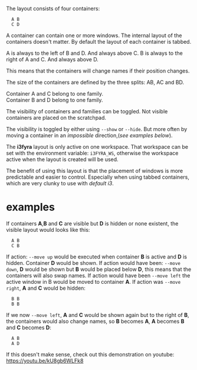 The layout consists of four containers:  

``` text
  A B
  C D
```

A container can contain one or more windows. The
internal layout of the containers doesn't matter.
By default the layout of each container is
tabbed.  

A is always to the left of B and D. And always
above C. B is always to the right of A and C. And
always above D.  

This means that the containers will change names
if their position changes.  

The size of the containers are defined by the
three splits: AB, AC and BD.  

Container A and C belong to one family.  
Container B and D belong to one family.  

The visibility of containers and families can be
toggled. Not visible containers are placed on the
scratchpad.  

The visibility is toggled by either using `--show`
or `--hide`. But more often by moving a container
in an *impossible* direction,(*see examples
below*).  

The **i3fyra** layout is only active on one
workspace. That workspace can be set with the
environment variable: `i3FYRA_WS`, otherwise the
workspace active when the layout is created will
be used.  

The benefit of using this layout is that the
placement of windows is more predictable and
easier to control. Especially when using tabbed
containers, which are very clunky to use
with *default i3*.

# examples

If containers **A**,**B** and **C** are visible
but **D** is hidden or none existent, the visible
layout would looks like this:  

``` text
  A B
  C B
```

If action: `--move up` would be executed when
container **B** is active and **D** is hidden.
Container **D** would be shown. If action would
have been: `--move down`, **D** would be shown
but **B** would be placed below **D**, this means
that the containers will also swap names. If
action would have been `--move left` the active
window in B would be moved to container **A**. If
action was `--move right`, **A** and **C** would
be hidden:  

``` text
  B B
  B B
```

If we now `--move left`, **A** and **C**
would be shown again but to the right of **B**,
the containers would also change names, so **B**
becomes **A**, **A** becomes **B** and **C**
becomes **D**:  

``` text
  A B
  A D
```

If this doesn't make sense, check out this
demonstration on youtube:
https://youtu.be/kU8gb6WLFk8
